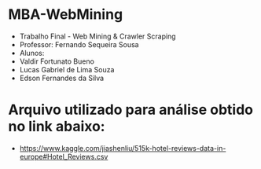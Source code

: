 # MBA-WebMining

- Trabalho Final - Web Mining & Crawler Scraping
- Professor: Fernando Sequeira Sousa
- Alunos:
- Valdir Fortunato Bueno
- Lucas Gabriel de Lima Souza
- Edson Fernandes da Silva


# Arquivo utilizado para análise obtido no link abaixo:
- https://www.kaggle.com/jiashenliu/515k-hotel-reviews-data-in-europe#Hotel_Reviews.csv

